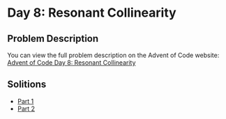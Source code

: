 # Day 8: Resonant Collinearity

## Problem Description

You can view the full problem description on the Advent of Code website: [Advent of Code Day 8: Resonant Collinearity ](https://adventofcode.com/2024/day/8)

## Solitions

- [Part 1](./part1.js)
- [Part 2](./part2.js)
